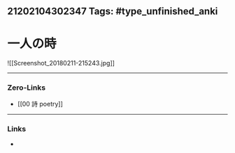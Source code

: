 21202104302347
Tags: #type_unfinished_anki 
---
# 一人の時

![[Screenshot_20180211-215243.jpg]]

---
### Zero-Links
- [[00 詩 poetry]]
---
### Links
-